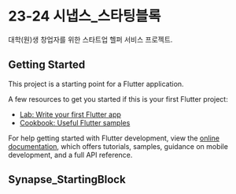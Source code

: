 # 23-24 시냅스_스타팅블록

대학(원)생 창업자를 위한 스타트업 헬퍼 서비스 프로젝트.

## Getting Started

This project is a starting point for a Flutter application.

A few resources to get you started if this is your first Flutter project:

- [Lab: Write your first Flutter app](https://docs.flutter.dev/get-started/codelab)
- [Cookbook: Useful Flutter samples](https://docs.flutter.dev/cookbook)

For help getting started with Flutter development, view the
[online documentation](https://docs.flutter.dev/), which offers tutorials,
samples, guidance on mobile development, and a full API reference.


## Synapse_StartingBlock
